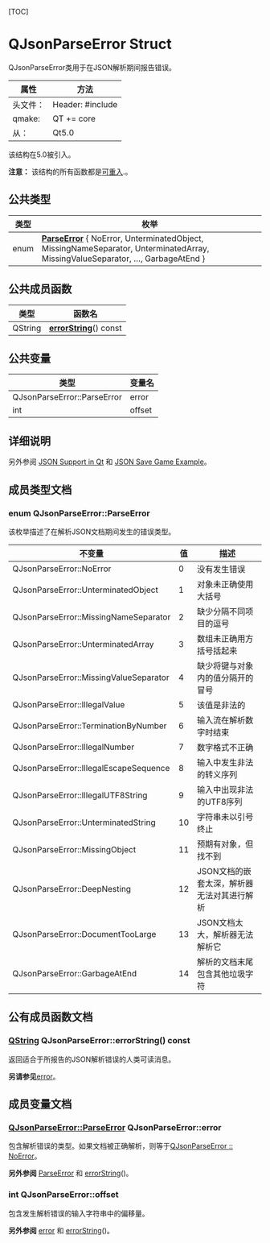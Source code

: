[TOC]



# QJsonParseError Struct

QJsonParseError类用于在JSON解析期间报告错误。

| 属性     | 方法                                  |
| -------- | ------------------------------------- |
| 头文件： | Header:	#include <QJsonParseError> |
| qmake:   | QT += core                            |
| 从：     | Qt5.0                                 |

该结构在5.0被引入。

**注意：** 该结构的所有函数都是[可重入](https://doc.qt.io/qt-5/threads-reentrancy.html).。

## 公共类型

| 类型 | 枚举                                                         |
| ---- | ------------------------------------------------------------ |
| enum | **[ParseError](https://doc.qt.io/qt-5/qjsonparseerror.html#ParseError-enum)** { NoError, UnterminatedObject, MissingNameSeparator, UnterminatedArray, MissingValueSeparator, …, GarbageAtEnd } |

## 公共成员函数

| 类型    | 函数名                                                       |
| ------- | ------------------------------------------------------------ |
| QString | **[errorString](https://doc.qt.io/qt-5/qjsonparseerror.html#errorString)**() const |

## 公共变量

| 类型                        | 变量名 |
| --------------------------- | ------ |
| QJsonParseError::ParseError | error  |
| int                         | offset |

## 详细说明

另外参阅 [JSON Support in Qt](https://doc.qt.io/qt-5/json.html) 和 [JSON Save Game Example](https://doc.qt.io/qt-5/qtcore-serialization-savegame-example.html)。

## 成员类型文档

### enum QJsonParseError::ParseError

该枚举描述了在解析JSON文档期间发生的错误类型。

| 不变量                                 | 值   | 描述                                       |
| -------------------------------------- | ---- | ------------------------------------------ |
| QJsonParseError::NoError               | 0    | 没有发生错误                               |
| QJsonParseError::UnterminatedObject    | 1    | 对象未正确使用大括号                       |
| QJsonParseError::MissingNameSeparator  | 2    | 缺少分隔不同项目的逗号                     |
| QJsonParseError::UnterminatedArray     | 3    | 数组未正确用方括号括起来                   |
| QJsonParseError::MissingValueSeparator | 4    | 缺少将键与对象内的值分隔开的冒号           |
| QJsonParseError::IllegalValue          | 5    | 该值是非法的                               |
| QJsonParseError::TerminationByNumber   | 6    | 输入流在解析数字时结束                     |
| QJsonParseError::IllegalNumber         | 7    | 数字格式不正确                             |
| QJsonParseError::IllegalEscapeSequence | 8    | 输入中发生非法的转义序列                   |
| QJsonParseError::IllegalUTF8String     | 9    | 输入中出现非法的UTF8序列                   |
| QJsonParseError::UnterminatedString    | 10   | 字符串未以引号终止                         |
| QJsonParseError::MissingObject         | 11   | 预期有对象，但找不到                       |
| QJsonParseError::DeepNesting           | 12   | JSON文档的嵌套太深，解析器无法对其进行解析 |
| QJsonParseError::DocumentTooLarge      | 13   | JSON文档太大，解析器无法解析它             |
| QJsonParseError::GarbageAtEnd          | 14   | 解析的文档末尾包含其他垃圾字符             |

## 公有成员函数文档

### [QString](https://doc.qt.io/qt-5/qstring.html) QJsonParseError::errorString() const

返回适合于所报告的JSON解析错误的人类可读消息。

**另请参见**[error](https://doc.qt.io/qt-5/qjsonparseerror.html#error-var)。

## 成员变量文档

### [QJsonParseError::ParseError](https://doc.qt.io/qt-5/qjsonparseerror.html#ParseError-enum) QJsonParseError::error

包含解析错误的类型。如果文档被正确解析，则等于[QJsonParseError :: NoError](https://doc.qt.io/qt-5/qjsonparseerror.html#ParseError-enum)。

**另外参阅** [ParseError](https://doc.qt.io/qt-5/qjsonparseerror.html#ParseError-enum) 和 [errorString](https://doc.qt.io/qt-5/qjsonparseerror.html#errorString)()。

### int QJsonParseError::offset

包含发生解析错误的输入字符串中的偏移量。

**另外参阅** [error](https://doc.qt.io/qt-5/qjsonparseerror.html#error-var) 和 [errorString](https://doc.qt.io/qt-5/qjsonparseerror.html#errorString)()。














